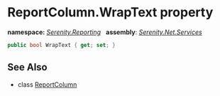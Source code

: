# ReportColumn.WrapText property
**namespace:** *[Serenity.Reporting](../../README.md#serenity.reporting-namespace)*   **assembly**: *[Serenity.Net.Services](../../README.md)*

```csharp
public bool WrapText { get; set; }
```

## See Also

* class [ReportColumn](../ReportColumn.md)